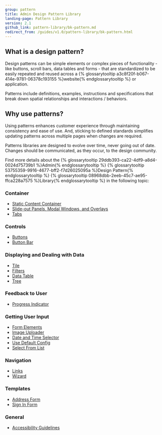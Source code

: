 ```yaml
---
group: pattern
title: Admin Design Pattern Library
landing-page: Pattern Library
version: 2.1
github_link: pattern-library/bk-pattern.md
redirect_from: /guides/v1.0/pattern-library/bk-pattern.html
---
```

## What is a design pattern?

Design patterns can be simple elements or complex pieces of functionality - like buttons, scroll bars, data tables and forms - that are standardized to be easily repeated and reused across a {% glossarytooltip a3c8f20f-b067-414e-9781-06378c193155 %}website{% endglossarytooltip %} or application.

Patterns include definitions, examples, instructions and specifications that break down spatial relationships and interactions / behaviors.

## Why use patterns?

Using patterns enhances customer experience through maintaining consistency and ease of use. And, sticking to defined standards simplifies updating patterns across multiple pages when changes are required.

Patterns libraries are designed to evolve over time, never going out of date. Changes should be communicated, as they occur, to the design community.

Find more details about the {% glossarytooltip 29ddb393-ca22-4df9-a8d4-0024d75739b1 %}Admin{% endglossarytooltip %} {% glossarytooltip 53755359-9916-4677-bff2-f7d26025095a %}Design Pattern{% endglossarytooltip %} {% glossarytooltip 08968dbb-2eeb-45c7-ae95-ffca228a7575 %}Library{% endglossarytooltip %} in the following topic:

### Container

* [Static Content Container](containers/staticContentContainer/contentContainer.html)
* [Slide-out Panels, Modal Windows, and Overlays](containers/slideouts-modals-overlays/slideouts-modals-overalys.html)
* [Tabs](containers/tabs/tabs.html)

### Controls

* [Buttons](controls/buttons/buttons.html)
* [Button Bar](controls/button-bar/button-bar.html)

### Displaying and Dealing with Data

* [Tile](displaying-data/tile/tile.html)
* [Filters](filters/data-table-filters/filtering.html)
* [Data Table](displaying-data/datatable/datatable.html)
* [Tree](displaying-data/tree/tree.html)

### Feedback to User

* [Progress Indicator](feedbackToUser/progressIndicator/progressIndicator.html)

### Getting User Input

* [Form Elements](getting-user-input/form_elements/form_elements.html)
* [Image Uploader](getting-user-input/image_uploader/image_uploader.html)
* [Date and Time Selector](getting-user-input/date_time_selector/date_time_selector.html)
* [Use Default Config](getting-user-input/use_default_config/use_default_config.html)
* [Select From List](getting-user-input/select_from_list/select_from_list.html)

### Navigation

* [Links](navigation/links/links.html)
* [Wizard](navigation/wizard/wizard.htm)

### Templates

* [Address Form](templates/address-form/address-form.html)
* [Sign In Form](templates/sign-in-form/sign-in-form.html)

### General

* [Accessibility Guidelines](general/accessibilityguideline/accessibilityGuideline.html)
